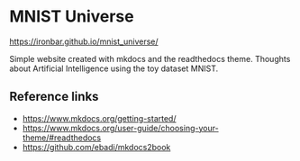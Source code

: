 # MNIST Universe

https://ironbar.github.io/mnist_universe/

Simple website created with mkdocs and the readthedocs theme.
Thoughts about Artificial Intelligence using the toy dataset MNIST.

## Reference links

- https://www.mkdocs.org/getting-started/
- https://www.mkdocs.org/user-guide/choosing-your-theme/#readthedocs
- https://github.com/ebadi/mkdocs2book
